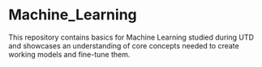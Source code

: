 # Machine_Learning
This repository contains basics for Machine Learning studied during UTD and showcases an understanding of core concepts needed to create working models and fine-tune them. 
